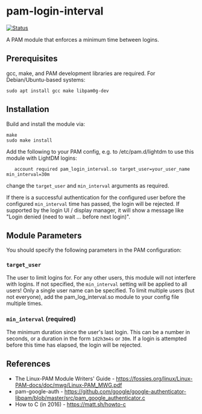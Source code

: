 # pam-login-interval

[![Status](https://flat.badgen.net/github/checks/cpulvermacher/pam-login-interval)](https://github.com/cpulvermacher/pam-login-interval/actions/workflows/ci.yml)

A PAM module that enforces a minimum time between logins.

## Prerequisites

gcc, make, and PAM development libraries are required.
For Debian/Ubuntu-based systems:
```
sudo apt install gcc make libpam0g-dev
```

## Installation

Build and install the module via:
```
make
sudo make install
```

Add the following to your PAM config, e.g. to /etc/pam.d/lightdm to use this module with LightDM logins:
```
   account required pam_login_interval.so target_user=your_user_name min_interval=30m
```
change the `target_user` and `min_interval` arguments as required.

If there is a successful authentication for the configured user before the configured `min_interval` time has passed, the login will be rejected.
If supported by the login UI / display manager, it will show a message like "Login denied (need to wait ... before next login)".

## Module Parameters

You should specify the following parameters in the PAM configuration:

### `target_user`
The user to limit logins for. For any other users, this module will not interfere with logins. If not specified, the `min_interval` setting will be applied to all users!
Only a single user name can be specified. To limit multiple users (but not everyone), add the pam_log_interval.so module to your config file multiple times.

### `min_interval` (required)
The minimum duration since the user's last login. This can be a number in seconds, or a duration in the form `1d2h3m4s` or `30m`. If a login is attempted before this time has elapsed, the login will be rejected.

## References
- The Linux-PAM Module Writers' Guide -  https://fossies.org/linux/Linux-PAM-docs/doc/mwg/Linux-PAM_MWG.pdf
- pam-google-auth - https://github.com/google/google-authenticator-libpam/blob/master/src/pam_google_authenticator.c
- How to C (in 2016) - https://matt.sh/howto-c
